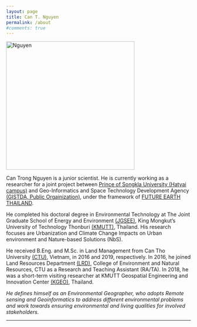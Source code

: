 ```yaml
---
layout: page
title: Can T. Nguyen
permalink: /about
#comments: true
---
```

<img src="{{site.baseurl}}/assets/images/Profile_nguyen_01.jpg" alt="Nguyen" style="height: 350px"/>

Can Trong Nguyen is a junior scientist. He is currently working as a researcher for a joint project between [Prince of Songkla University (Hatyai campus)](https://en.psu.ac.th/) and Geo-Informatics and Space Technology Development Agency [(GISTDA, Public Orgainization)](https://www.gistda.or.th/home.php?lang=EN), under the framework of [FUTURE EARTH THAILAND](https://www.futureearththailand.org/frontpage). 

He completed his doctoral degree in Environmental Technology at The Joint Graduate School of Energy and Environment [(JGSEE)](https://www.jgsee.kmutt.ac.th/v3/), King Mongkut’s University of Technology Thonburi [(KMUTT)](https://www.kmutt.ac.th/en/), Thailand. His research focuses are Urbanization and Climate Change Impacts on Urban environment and Nature-based Solutions (NbS).

He received B.Eng. and M.Sc. in Land Management from Can Tho University [(CTU)](https://en.ctu.edu.vn/), Vietnam, in 2016 and 2019, respectively. In 2016, he joined Land Resources Department [(LRD)](https://lrd.ctu.edu.vn/en/), College of Environment and Natural Resources, CTU as a Research and Teaching Assistant (RA/TA). In 2018, he was a short-term visiting researcher at KMUTT Geospatial Engineering and Innovation Center [(KGEO)](http://kgeo.org/kgeo/), Thailand.

<i>He defines himself as an Environmental Geographer, who adopts Remote sensing and Geoinformatics to address different environmental problems and work towards ensuring environmental and living qualities for involved stakeholders.</i>
 
<hr>
